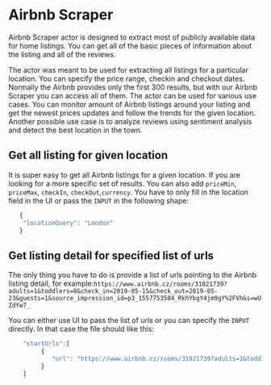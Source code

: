 # Airbnb Scraper

Airbnb Scraper actor is designed to extract most of publicly available data for home listings. 
You can get all of the basic pieces of information about the listing and all of the reviews.

The actor was meant to be used for extracting all listings for a particular location.
You can specify the price range, checkin and checkout dates. 
Normally the Airbnb provides only the first 300 results, but with our Airbnb Scraper you can access all of them.
The actor can be used for various use cases. 
You can monitor amount of Airbnb listings around your listing and get the newest prices updates and follow the trends for the given location.
Another possible use case is to analyze reviews using sentiment analysis and detect the best location in the town.

## Get all listing for given location
It is super easy to get all Airbnb listings for a given location. If you are looking for a more specific set of results.
You can also add `priceMin`, `priceMax`, `checkIn`, `checkOut`,`currency`.
You have to only fill in the location field in the UI or pass the `INPUT` in the following shape:
```javascript
   {
    "locationQuery": "London"
   }
```

## Get listing detail for specified list of urls
The only thing you have to do is provide a list of urls pointing to the Airbnb listing detail, for example:`https://www.airbnb.cz/rooms/31021739?adults=1&toddlers=0&check_in=2019-05-15&check_out=2019-05-23&guests=1&source_impression_id=p3_1557753504_RkhYbgY4jm9gY%2FVh&s=wUZdYw7_`

You can either use UI to pass the list of urls or you can specify the `INPUT` directly. In that case the file should like this:
``` javascript
    "startUrls":[
         {
            "url": "https://www.airbnb.cz/rooms/31021739?adults=1&toddlers=0&check_in=2019-05-15&check_out=2019-05-23&guests=1&source_impression_id=p3_1557753504_RkhYbgY4jm9gY%2FVh&s=wUZdYw7_"
         }
    ]
```
